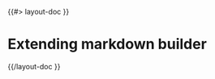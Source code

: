 <!--
/**
 * @name            Extends views
 * @_namespace       doc.markdown
 * @type            Markdown
 * @platform        md
 * @status          stable
 * @menu            Documentation / Markdown           /doc/markdown/extends
 *
 * @since           2.0.0
 * @author    Olivier Bossel <olivier.bossel@gmail.com> (https://coffeekraken.io)
 */
-->

{{#> layout-doc }}

# Extending markdown builder

{{/layout-doc }}
